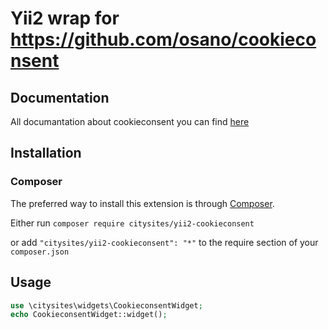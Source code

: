 # Yii2 wrap for https://github.com/osano/cookieconsent

## Documentation

All documantation about cookieconsent you can find [here](https://cookieconsent.osano.com/documentation/about-cookie-consent/)

## Installation

### Composer

The preferred way to install this extension is through [Composer](http://getcomposer.org/).

Either run ```composer require citysites/yii2-cookieconsent```

or add ```"citysites/yii2-cookieconsent": "*"``` to the require section of your ```composer.json```

## Usage

```php
use \citysites\widgets\CookieconsentWidget;
echo CookieconsentWidget::widget();
```
